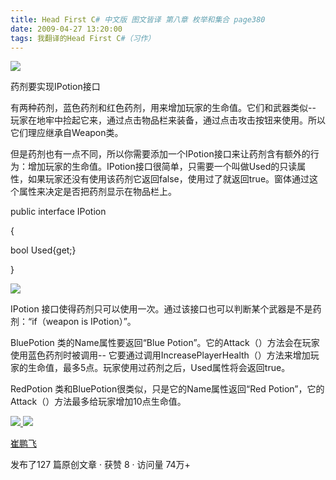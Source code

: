```yaml
---
title: Head First C# 中文版 图文皆译 第八章 枚举和集合 page380
date: 2009-04-27 13:20:00
tags: 我翻译的Head First C#（习作）
---
```

![](https://p-blog.csdn.net/images/p_blog_csdn_net/cuipengfei1/EntryImages/20090427/2009-04-27_13-02-54.jpg)

药剂要实现IPotion接口

  

有两种药剂，蓝色药剂和红色药剂，用来增加玩家的生命值。它们和武器类似--
玩家在地牢中捡起它来，通过点击物品栏来装备，通过点击攻击按钮来使用。所以它们理应继承自Weapon类。

  

但是药剂也有一点不同，所以你需要添加一个IPotion接口来让药剂含有额外的行为：增加玩家的生命值。IPotion接口很简单，只需要一个叫做Used的只读属
性，如果玩家还没有使用该药剂它返回false，使用过了就返回true。窗体通过这个属性来决定是否把药剂显示在物品栏上。

  

public interface IPotion

{

bool Used{get;}

}

  

![](https://p-blog.csdn.net/images/p_blog_csdn_net/cuipengfei1/EntryImages/20090427/2009-04-27_13-14-28.jpg)

IPotion  接口使得药剂只可以使用一次。通过该接口也可以判断某个武器是不是药剂：“if（weapon is IPotion）”。

  

BluePotion  类的Name属性要返回“Blue Potion”。它的Attack（）方法会在玩家使用蓝色药剂时被调用--
它要通过调用IncreasePlayerHealth（）方法来增加玩家的生命值，最多5点。玩家使用过药剂之后，Used属性将会返回true。

  

RedPotion  类和BluePotion很类似，只是它的Name属性返回“Red Potion”，它的Attack（）方法最多给玩家增加10点生命值。



[ ![](https://profile.csdnimg.cn/5/2/5/3_cuipengfei1)
![](https://g.csdnimg.cn/static/user-reg-year/1x/11.png)
](https://blog.csdn.net/cuipengfei1)

[ 崔鹏飞 ](https://blog.csdn.net/cuipengfei1)

发布了127 篇原创文章  ·  获赞 8  ·  访问量 74万+

